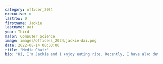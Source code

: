 ```yaml
---
category: officer_2024
executive: 0
lastrow: 0
firstname: Jackie
lastname: Dai
year: Third
major: Computer Science
image: images/officers_2024/jackie-dai.png
date: 2022-08-14 00:00:00
title: "Media Chair"
bio: "Hi, I'm Jackie and I enjoy eating rice. Recently, I have also developed interest in noodles. "
---
```


